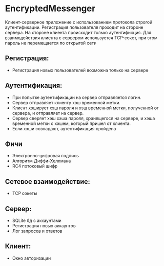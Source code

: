 # EncryptedMessenger
Клиент-серверное приложение с использованием протокола строгой аутентификации.
Регистрация пользователя проходит на стороне сервера. На стороне клиента происходит только аутентификция.
Для взаимодействия клиента с сервером используется TCP-сокет, при этом пароль не перемещается по открытой сети
## Регистрация:
- Регистрация новых пользователей возможна только на сервере
## Аутентификация:
- При попытке аутентификации на сервер отправляется логин. 
- Сервер отправляет клиенту хэш временной метки.
- Клиент хэширует хэш пароля и хэш временной метки, полученной от сервера, и отправляет на сервер.
- Сервер сверяет хэш хэша пароля, хранящегося на сервере, и хэша временной метки с хэшем, который пришел от клиента.
- Если хэши совпадают, аутентификация пройдена
## Фичи
- Электронно-цифровая подпись
- Алгоритм Диффи-Хеллмана
- RC4 потоковый шифр
## Сетевое взаимодействие:
- TCP сокеты
## Сервер:
- SQLite бд с аккаунтами
- Регистрация новых аккаунтов
- Лог запросов и ответов
## Клиент:
- Окно авторизации
